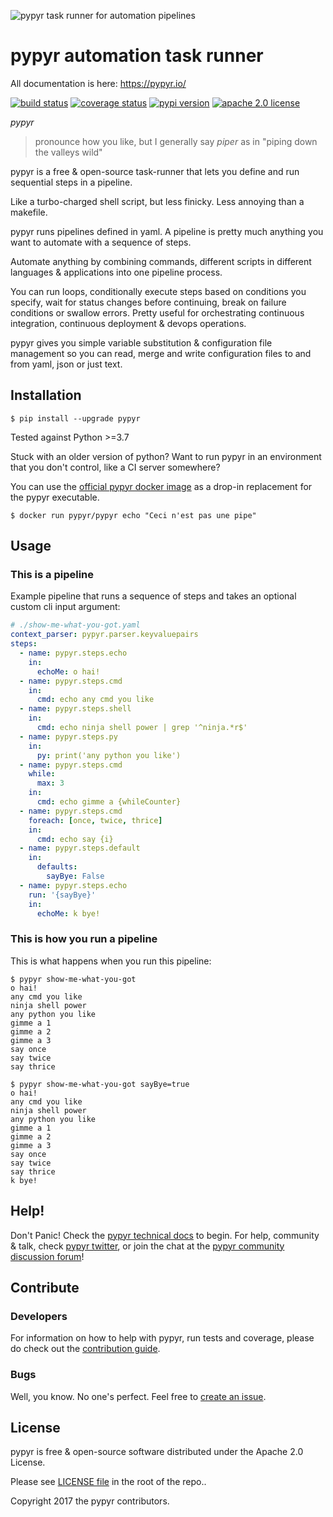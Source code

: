 ![pypyr task runner for automation pipelines](https://pypyr.io/images/2x1/pypyr-taskrunner-yaml-pipeline-automation-1200x600.1bd2401e4f8071d85bcb1301128e4717f0f54a278e91c9c350051191de9d22c0.png)

# pypyr automation task runner
All documentation is here: <https://pypyr.io/>

[![build status](https://github.com/pypyr/pypyr/workflows/lint-test-build/badge.svg)](https://github.com/pypyr/pypyr/actions)
[![coverage status](https://codecov.io/gh/pypyr/pypyr/branch/main/graph/badge.svg)](https://codecov.io/gh/pypyr/pypyr)
[![pypi version](https://badge.fury.io/py/pypyr.svg)](https://pypi.python.org/pypi/pypyr/)
[![apache 2.0 license](https://img.shields.io/github/license/pypyr/pypyr)](https://opensource.org/licenses/Apache-2.0)

*pypyr*

>   pronounce how you like, but I generally say *piper* as in "piping
    down the valleys wild"

pypyr is a free & open-source task-runner that lets you define and run
sequential steps in a pipeline.

Like a turbo-charged shell script, but less finicky. Less annoying than
a makefile.

pypyr runs pipelines defined in yaml. A pipeline is pretty much anything
you want to automate with a sequence of steps.

Automate anything by combining commands, different scripts in different
languages & applications into one pipeline process.

You can run loops, conditionally execute steps based on conditions you
specify, wait for status changes before continuing, break on failure
conditions or swallow errors. Pretty useful for orchestrating continuous
integration, continuous deployment & devops operations.

pypyr gives you simple variable substitution & configuration file
management so you can read, merge and write configuration files to and
from yaml, json or just text.

## Installation

```console
$ pip install --upgrade pypyr
```

Tested against Python \>=3.7

Stuck with an older version of python? Want to run pypyr in an
environment that you don't control, like a CI server somewhere?

You can use the [official pypyr docker
image](https://hub.docker.com/r/pypyr/pypyr/) as a drop-in replacement
for the pypyr executable.

```console
$ docker run pypyr/pypyr echo "Ceci n'est pas une pipe"
```

## Usage
### This is a pipeline
Example pipeline that runs a sequence of steps and takes an optional
custom cli input argument:

```yaml
# ./show-me-what-you-got.yaml
context_parser: pypyr.parser.keyvaluepairs
steps:
  - name: pypyr.steps.echo
    in:
      echoMe: o hai!
  - name: pypyr.steps.cmd
    in:
      cmd: echo any cmd you like
  - name: pypyr.steps.shell
    in:
      cmd: echo ninja shell power | grep '^ninja.*r$' 
  - name: pypyr.steps.py
    in:
      py: print('any python you like')
  - name: pypyr.steps.cmd
    while:
      max: 3
    in:
      cmd: echo gimme a {whileCounter}
  - name: pypyr.steps.cmd
    foreach: [once, twice, thrice]
    in:
      cmd: echo say {i}
  - name: pypyr.steps.default
    in:
      defaults:
        sayBye: False
  - name: pypyr.steps.echo
    run: '{sayBye}'
    in:
      echoMe: k bye!
```

### This is how you run a pipeline
This is what happens when you run this pipeline:

```console
$ pypyr show-me-what-you-got
o hai!
any cmd you like
ninja shell power
any python you like
gimme a 1
gimme a 2
gimme a 3
say once
say twice
say thrice

$ pypyr show-me-what-you-got sayBye=true  
o hai!
any cmd you like
ninja shell power
any python you like
gimme a 1
gimme a 2
gimme a 3
say once
say twice
say thrice
k bye!
```

## Help!
Don't Panic! Check the [pypyr technical docs](https://pypyr.io/docs/)
to begin. For help, community & talk, check [pypyr
twitter](https://twitter.com/pypyrpipes/), or join the chat at the 
[pypyr community discussion forum](https://github.com/pypyr/pypyr/discussions)!

## Contribute
### Developers
For information on how to help with pypyr, run tests and coverage,
please do check out the [contribution guide](CONTRIBUTING.md).

### Bugs
Well, you know. No one's perfect. Feel free to [create an
issue](https://github.com/pypyr/pypyr/issues/new).

## License
pypyr is free & open-source software distributed under the Apache 2.0 License.

Please see [LICENSE file](LICENSE) in the root of the repo..

Copyright 2017 the pypyr contributors.
